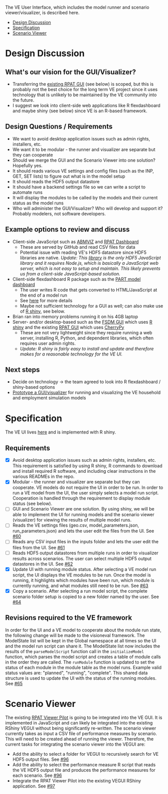 The VE User Interface, which includes the model runner and scenario viewer/visualizer, is described here.
  - [Design Discussion](#design-discussion)
  - [Specification](#specification)
  - [Scenario Viewer](#scenario-viewer)

# Design Discussion

## What's our vision for the GUI/Visualizer?
  - Transferring the [existing RPAT GUI](https://planningtools.transportation.org/files/63.pdf) (see below) is scoped, but this is probably not the best choice for the long term VE project since it uses technology that is unlikely to be maintained by the VE community into the future.
  - I suggest we look into client-side web applications like R flexdashboard and maybe shiny (see below) since VE is an R-based framework.

## Design Questions / Requirements
  - We want to avoid desktop application issues such as admin rights, installers, etc.
  - We want it to be modular - the runner and visualizer are separate but they can cooperate
  - Should we merge the GUI and the Scenario Viewer into one solution?  Hopefully yes.
  - It should reads various VE settings and config files (such as the INP, GET, SET lists) to figure out what is in the model setup
  - It should reads the HDF5 output datastore
  - It should have a backend settings file so we can write a script to automate runs
  - It will display the modules to be called by the models and their current status as the model runs
  - Who will administer the GUI/Visualizer?  Who will develop and support it?  Probably modelers, not software developers.

## Example options to review and discuss
  - Client-side JavaScript such as [ABMVIZ](http://rsginc.github.io/ABMVIZ) and [RPAT Dashboard](http://gregorbj.github.io/RPAT_Viewer_Pilot/VizRPAT)
    - These are served by GitHub and read CSV files for data 
    - Potential issue with reading VE's HDF5 datastore since HDF5 libraries are native.  *Update: This [library](https://github.com/HDF-NI/hdf5.node) is the only HDF5 JavaScript library and it requires Node.js, which is basically a JavaScript web server, which is not easy to setup and maintain.  This likely prevents us from a client-side JavaScript-based solution.*
  - Client-side flexdashboard R package such as the [PART model dashboard](http://rsginc.github.io/part_model)
    - The user writes R code that gets converted to HTML/JavaScript at the end of a model run
    - See [here](http://rsginc.github.io/part_model/Modeling%20Knowledge%20Sharing%20--%20PART%20Dashboard.pptx) for more details
    - Maybe not sufficient technology for a GUI as well; can also make use of [R shiny](https://shiny.rstudio.com/), see below.
   - Brian ran into memory problems running it on his 4GB laptop
  - Server- and/or desktop-based such as the [FSDM GUI](https://github.com/gregorbj/FSDM_GUI/blob/master/documentation/FSDM_Users_Guide_20161116.docx) which uses [R shiny](https://shiny.rstudio.com/) and the existing [RPAT GUI](https://planningtools.transportation.org/files/63.pdf) which uses [CherryPy](http://cherrypy.org)
    - These are not very lightweight since they require running a web server, installing R, Python, and dependent libraries, which often requires user admin rights.
    - *Update: R shiny is fairly easy to install and update and therefore makes for a reasonable technology for the VE UI.*

## Next steps
  - Decide on technology -> the team agreed to look into R flexdashboard / shiny-based options
  - [Prototype a GUI/visualizer](https://github.com/gregorbj/VisionEval/issues/46) for running and visualizing the VE household and employment simulation models
  
# Specification
The VE UI lives [here](https://github.com/gregorbj/VisionEval/tree/master/sources/VEGUI) and is implemented with R shiny.

## Requirements
  - [x] Avoid desktop application issues such as admin rights, installers, etc.  This requirement is satisfied by using R shiny, R commands to download and install required R software, and including clear instructions in the various READMEs in the repo.
  - [x] Modular - the runner and visualizer are separate but they can cooperate.  VE models do not require the UI in order to be run.  In order to run a VE model from the UI, the user simply selects a model run script.  Cooperation is handled through the requirement to display module status (see below).
  - [ ] GUI and Scenario Viewer are one solution.  By using shiny, we will be able to implement the UI for running models and the scenario viewer (visualizer) for viewing the results of multiple model runs. 
  - [ ] Reads the VE settings files (geo.csv, model_parameters.json, run_parameters.json) and lets the user edit the files from the UI.  See [#60](https://github.com/gregorbj/VisionEval/issues/60)
  - [ ] Reads any CSV input files in the inputs folder and lets the user edit the files from the UI.  See [#61](https://github.com/gregorbj/VisionEval/issues/61)
  - [ ] Reads HDF5 output datastores from multiple runs in order to visualizer results across scenarios.  The user can select multiple HDF5 output datastores in the UI.  See [#62](https://github.com/gregorbj/VisionEval/issues/62)
  - [x] Update UI with running module status.  After selecting a VE model run script, the UI displays the VE modules to be run.  Once the model is running, it highlights which modules have been run, which module is currently running, and what modules still need to be run.  See [#63](https://github.com/gregorbj/VisionEval/issues/63)
  - [x] Copy a scenario.  After selecting a run model script, the complete scenario folder setup is copied to a new folder named by the user.  See [#64](https://github.com/gregorbj/VisionEval/issues/64)

## Revisions required to the VE framework
In order for the UI and a VE model to cooperate about the module run state, the following change will be made to the visioneval framework.  The ModelState list will be kept in the Global namespace at all times so the UI and the model run script can share it.  The ModelState list now includes the results of the `parseModelScript` function call in the `initializeModel` function, which parses the model script and creates a table of module calls in the order they are called.  The `runModule` function is updated to set the status of each module in the module table as the model runs.  Example valid status values are: "planned", "running", "complete".  This shared data structure is used to update the UI with the status of the running modules.  See [#65](https://github.com/gregorbj/VisionEval/issues/65)

# Scenario Viewer
The existing [RPAT Viewer Pilot](https://github.com/gregorbj/RPAT_Viewer_Pilot) is going to be integrated into the VE GUI.  It is implemented in JavaScript and can likely be integrated into the existing RShiny VEGUI without being significantly re-written.  The scenario viewer currently takes as input a CSV file of performance measures by scenario.  This will need to be created ahead of running the viewer.  Therefore, the current tasks for integrating the scenario viewer into the VEGUI are:
  - Add the ability to select a folder for VEGUI to recursively search for VE HDF5 output files.  See [#96](https://github.com/gregorbj/VisionEval/issues/96)
  - Add the ability to select the performance measure R script that reads the VE HDF5 output file and produces the performance measures for each scenario. See [#96](https://github.com/gregorbj/VisionEval/issues/96)
  - Integrate the RPAT Viewer Pilot into the existing VEGUI RShiny application. See [#97](https://github.com/gregorbj/VisionEval/issues/97)

